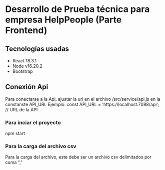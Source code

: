 # Desarrollo de Prueba técnica para empresa HelpPeople (Parte Frontend)

## Tecnologías usadas

- React 18.3.1
- Node v16.20.2
- Bootstrap

## Conexión Api

Para conectarse a la Api, ajustar la url en el archivo /src/service/api.js en la constanste API_URL
Ejemplo: const API_URL = 'https://localhost:7088/api'; // URL de la API

### Para inciar el proyecto
npm start

### Para la carga del archivo csv
Para la carga del archivo, este debe ser un archivo csv delimitados por coma ","



